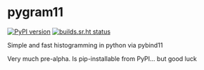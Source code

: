 # pygram11

[![PyPI version](https://badge.fury.io/py/pygram11.svg)](https://badge.fury.io/py/pygram11)
[![builds.sr.ht status](https://builds.sr.ht/~ddavis/pygram11.svg)](https://builds.sr.ht/~ddavis/pygram11?)

Simple and fast histogramming in python via pybind11

Very much pre-alpha. Is pip-installable from PyPI... but good luck
